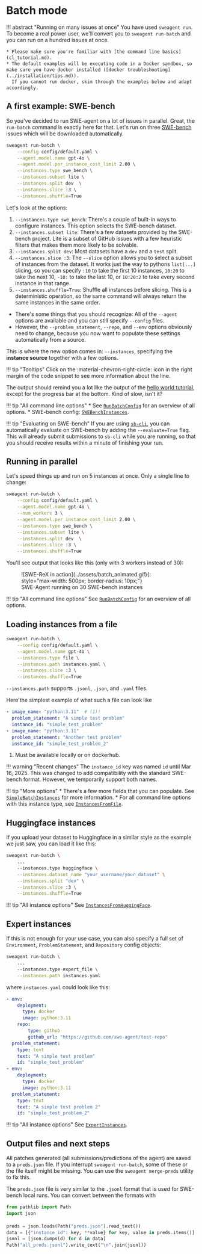 # Batch mode

!!! abstract "Running on many issues at once"
    You have used `sweagent run`. To become a real power user, we'll convert you to `sweagent run-batch` and you can run on a hundred issues at once.

    * Please make sure you're familiar with [the command line basics](cl_tutorial.md).
    * The default examples will be executing code in a Docker sandbox, so make sure you have docker installed ([docker troubleshooting](../installation/tips.md)).
      If you cannot run docker, skim through the examples below and adapt accordingly.

## A first example: SWE-bench

So you've decided to run SWE-agent on a lot of issues in parallel. Great, the `run-batch` command is exactly here for that.
Let's run on three [SWE-bench](https://www.swebench.com/) issues which will be downloaded automatically.

```bash
sweagent run-batch \
    --config config/default.yaml \
    --agent.model.name gpt-4o \
    --agent.model.per_instance_cost_limit 2.00 \
    --instances.type swe_bench \
    --instances.subset lite \
    --instances.split dev  \
    --instances.slice :3 \
    --instances.shuffle=True
```

Let's look at the options:

1. `--instances.type swe_bench`: There's a couple of built-in ways to configure instances. This option selects the SWE-bench dataset.
2. `--instances.subset lite`: There's a few datasets provided by the SWE-bench project. Lite is a subset of GitHub issues with a few heuristic filters that makes them more likely to be solvable.
3. `--instances.split dev`: Most datasets have a `dev` and a `test` split.
4. `--instances.slice :3`: The `--slice` option allows you to select a subset of instances from the dataset. It works just the way to pythons `list[...]` slicing, so you can specify `:10` to take the first 10 instances, `10:20` to take the next 10, `-10:` to take the last 10, or `10:20:2` to take every second instance in that range.
5. `--instances.shuffle=True`: Shuffle all instances before slicing. This is a deterministic operation, so the same command will always return the same instances in the same order.

* There's some things that you should recognize: All of the `--agent` options are available and you can still specify `--config` files.
* However, the `--problem_statement`, `--repo`, and `--env` options obviously need to change, because you now want to populate these settings automatically from a source.

This is where the new option comes in: `--instances`, specifying the **instance source** together with a few options.

!!! tip "Tooltips"
    Click on the :material-chevron-right-circle: icon in the right margin of the code snippet to see more information about the line.

The output should remind you a lot like the output of the [hello world tutorial](hello_world.md), except for the progress bar at the bottom.
Kind of slow, isn't it?


!!! tip "All command line options"
    * See [`RunBatchConfig`](../reference/run_batch_config.md/#sweagent.run.run_batch.RunBatchConfig) for an overview of all options.
    * SWE-bench config: [`SWEBenchInstances`](../reference/batch_instances.md/#sweagent.run.batch_instances.SWEBenchInstances).

!!! tip "Evaluating on SWE-bench"
    If you are using [`sb-cli`](https://www.swebench.com/sb-cli/), you can automatically evaluate on SWE-bench by adding the `--evaluate=True` flag.
    This will already submit submissions to `sb-cli` while you are running, so that you should receive results within a minute of finishing your run.

## Running in parallel

Let's speed things up and run on 5 instances at once. Only a single line to change:

```bash hl_lines="4-4"
sweagent run-batch \
    --config config/default.yaml \
    --agent.model.name gpt-4o \
    --num_workers 3 \
    --agent.model.per_instance_cost_limit 2.00 \
    --instances.type swe_bench \
    --instances.subset lite \
    --instances.split dev  \
    --instances.slice :3 \
    --instances.shuffle=True
```

You'll see output that looks like this (only with 3 workers instead of 30):

<figure markdown="span">
![SWE-ReX in action](../assets/batch_animated.gif){: style="max-width: 500px; border-radius: 10px;"}
<figcaption>SWE-Agent running on 30 SWE-bench instances</figcaption>
</figure>

!!! tip "All command line options"
    See [`RunBatchConfig`](../reference/run_batch_config.md/#sweagent.run.run_batch.RunBatchConfig) for an overview of all options.

## Loading instances from a file

```bash
sweagent run-batch \
    --config config/default.yaml \
    --agent.model.name gpt-4o \
    --instances.type file \
    --instances.path instances.yaml \
    --instances.slice :3 \
    --instances.shuffle=True
```

`--instances.path` supports `.jsonl`, `.json`, and `.yaml` files.

Here'the simplest example of what such a file can look like

```yaml title="instances.yaml"
- image_name: "python:3.11"  # (1)!
  problem_statement: "A simple test problem"
  instance_id: "simple_test_problem"
- image_name: "python:3.11"
  problem_statement: "Another test problem"
  instance_id: "simple_test_problem_2"
```

1. Must be available locally or on dockerhub.

!!! warning "Recent changes"
    The `instance_id` key was named `id` until Mar 16, 2025.
    This was changed to add compatibility with the standard SWE-bench format.
    However, we temporarily support both names.

!!! tip "More options"
    * There's a few more fields that you can populate. See [`SimpleBatchInstances`](../reference/batch_instances.md/#sweagent.run.batch_instances.SimpleBatchInstance) for more information.
    * For all command line options with this instance type, see [`InstancesFromFile`](../reference/batch_instances.md/#sweagent.run.batch_instances.InstancesFromFile).

## Huggingface instances

If you upload your dataset to Huggingface in a similar style as the example we just saw, you can load it like this:

```bash
sweagent run-batch \
    ...
    --instances.type huggingface \
    --instances.dataset_name "your_username/your_dataset" \
    --instances.split "dev" \
    --instances.slice :3 \
    --instances.shuffle=True
```

!!! tip "All instance options"
    See [`InstancesFromHuggingFace`](../reference/batch_instances.md/#sweagent.run.batch_instances.InstancesFromHuggingFace).

## Expert instances

If this is not enough for your use case, you can also specify a full set of `Environment`, `ProblemStatement`, and `Repository` config objects:

```bash
sweagent run-batch \
    ...
    --instances.type expert_file \
    --instances.path instances.yaml
```

where `instances.yaml` could look like this:

```yaml title="instances.yaml"
- env:
    deployment:
      type: docker
      image: python:3.11
    repo:
        type: github
        github_url: "https://github.com/swe-agent/test-repo"
  problem_statement:
    type: text
    text: "A simple test problem"
    id: "simple_test_problem"
- env:
    deployment:
      type: docker
      image: python:3.11
  problem_statement:
    type: text
    text: "A simple test problem 2"
    id: "simple_test_problem_2"
```

!!! tip "All instance options"
    See [`ExpertInstances`](../reference/batch_instances.md/#sweagent.run.batch_instances.ExpertInstancesFromFile).

## Output files and next steps

All patches generated (all submissions/predictions of the agent) are saved to a `preds.json` file.
If you interrupt `sweagent run-batch`, some of these or the file itself might be missing.
You can use the `sweagent merge-preds` utility to fix this.

The `preds.json` file is very similar to the `.jsonl` format that is used for SWE-bench local runs.
You can convert between the formats with

```python
from pathlib import Path
import json

preds = json.loads(Path("preds.json").read_text())
data = [{"instance_id": key, **value} for key, value in preds.items()]
jsonl = [json.dumps(d) for d in data]
Path("all_preds.jsonl").write_text("\n".join(jsonl))
```
